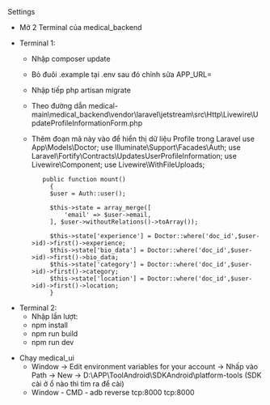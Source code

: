 Settings
* Mở 2 Terminal của medical_backend
- Terminal 1:
  -  Nhập composer update
  -  Bỏ đuôi .example tại .env sau đó chỉnh sửa APP_URL=
  -  Nhập tiếp php artisan migrate
  -  Theo đường dẫn medical-main\medical_backend\vendor\laravel\jetstream\src\Http\Livewire\UpdateProfileInformationForm.php
  -  Thêm đoạn mã này vào để hiển thị dữ liệu Profile trong Laravel
            use App\Models\Doctor;
            use Illuminate\Support\Facades\Auth;
            use Laravel\Fortify\Contracts\UpdatesUserProfileInformation;
            use Livewire\Component;
            use Livewire\WithFileUploads;

            public function mount()
              {
              $user = Auth::user();

              $this->state = array_merge([
                  'email' => $user->email,
              ], $user->withoutRelations()->toArray());

              $this->state['experience'] = Doctor::where('doc_id',$user->id)->first()->experience;
              $this->state['bio_data'] = Doctor::where('doc_id',$user->id)->first()->bio_data;
              $this->state['category'] = Doctor::where('doc_id',$user->id)->first()->category;
              $this->state['location'] = Doctor::where('doc_id',$user->id)->first()->location;
              }
- Terminal 2:
  - Nhập lần lượt:
  - npm install
  - npm run build
  - npm run dev
* Chạy medical_ui
  - Window -> Edit environment variables for your account -> Nhấp vào Path -> New -> D:\APP\ToolAndroid\SDKAndroid\platform-tools (SDK cài ở ổ nào thì tìm ra để cài)
  - Window - CMD - adb reverse tcp:8000 tcp:8000
